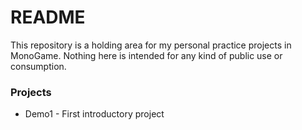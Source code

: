 # README #

This repository is a holding area for my personal practice projects in MonoGame. Nothing here is intended for any kind of public use or consumption.

### Projects ###

* Demo1 - First introductory project

